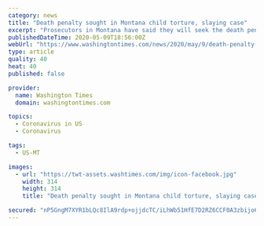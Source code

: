 ```yaml
---
category: news
title: "Death penalty sought in Montana child torture, slaying case"
excerpt: "Prosecutors in Montana have said they will seek the death penalty against a West Yellowstone woman accused of fatally torturing and beating her 12-year-old grandson."
publishedDateTime: 2020-05-09T18:56:00Z
webUrl: "https://www.washingtontimes.com/news/2020/may/9/death-penalty-sought-in-montana-child-torture-slay/"
type: article
quality: 40
heat: 40
published: false

provider:
  name: Washington Times
  domain: washingtontimes.com

topics:
  - Coronavirus in US
  - Coronavirus

tags:
  - US-MT

images:
  - url: "https://twt-assets.washtimes.com/img/icon-facebook.jpg"
    width: 314
    height: 314
    title: "Death penalty sought in Montana child torture, slaying case"

secured: "nP5GngM7XYR1bLQc8IlA9rdp+ojjdcTC/iLhWb51HfE7D2RZ6CCF0A3zbijo68mwDebesTxy74UEFeXAnmgUcGbqRZ2J/HH4P7OctgIa3gT2363Wigp8KvTNXP4yvVxV2UDQZ1IWArSogu5NOS8EPpKhzm2brTTXTOw0MvPf6HhUoEPpzEy8/z6NC5Br7sXzr1vbUib0wjqvz5K/o1PQ1Fg7NzUmr5m+DCscRwrlf8qLNDqAIetwHYK9Sa0WABoN4SGzluVuYOCsEu8bAJvEPdK2cCpXn1B168EMtu7tazwsjllcSlfOhh+sFZYZJgHj;3PkCoI3lItgFkKxcxbcxrQ=="
---
```


